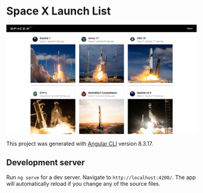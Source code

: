 # Space X Launch List

![app screenshot](https://raw.githubusercontent.com/joseph-michael/angular-spacex-graphql/master/src/assets/angularspacex.jpg)

This project was generated with [Angular CLI](https://github.com/angular/angular-cli) version 8.3.17.

## Development server

Run `ng serve` for a dev server. Navigate to `http://localhost:4200/`. The app will automatically reload if you change any of the source files.
